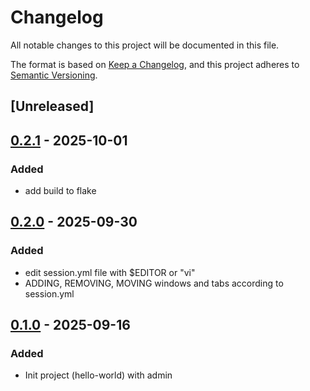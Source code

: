# Changelog

All notable changes to this project will be documented in this file.

The format is based on [Keep a Changelog](https://keepachangelog.com/en/1.0.0/),
and this project adheres to [Semantic Versioning](https://semver.org/spec/v2.0.0.html).

## [Unreleased]

## [0.2.1](https://github.com/bmblb3/kittylitters/compare/v0.2.0...v0.2.1) - 2025-10-01

### Added

- add build to flake

## [0.2.0](https://github.com/bmblb3/kittylitters/compare/v0.1.0...v0.2.0) - 2025-09-30

### Added

- edit session.yml file with $EDITOR or "vi"
- ADDING, REMOVING, MOVING windows and tabs according to session.yml

## [0.1.0](https://github.com/bmblb3/kittylitters/releases/tag/v0.1.0) - 2025-09-16

### Added

- Init project (hello-world) with admin
